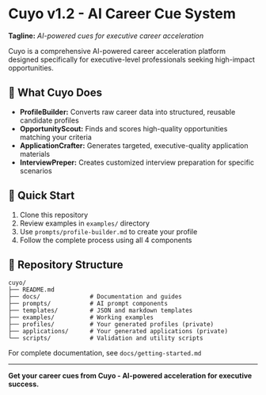 # Cuyo v1.2 - AI Career Cue System

**Tagline:** *AI-powered cues for executive career acceleration*

Cuyo is a comprehensive AI-powered career acceleration platform designed specifically for executive-level professionals seeking high-impact opportunities.

## 🎯 What Cuyo Does

- **ProfileBuilder:** Converts raw career data into structured, reusable candidate profiles
- **OpportunityScout:** Finds and scores high-quality opportunities matching your criteria  
- **ApplicationCrafter:** Generates targeted, executive-quality application materials
- **InterviewPreper:** Creates customized interview preparation for specific scenarios

## 🚀 Quick Start

1. Clone this repository
2. Review examples in `examples/` directory
3. Use `prompts/profile-builder.md` to create your profile
4. Follow the complete process using all 4 components

## 📁 Repository Structure

```
cuyo/
├── README.md
├── docs/              # Documentation and guides
├── prompts/           # AI prompt components
├── templates/         # JSON and markdown templates  
├── examples/          # Working examples
├── profiles/          # Your generated profiles (private)
├── applications/      # Your generated applications (private)
└── scripts/           # Validation and utility scripts
```

For complete documentation, see `docs/getting-started.md`

---

**Get your career cues from Cuyo - AI-powered acceleration for executive success.**
